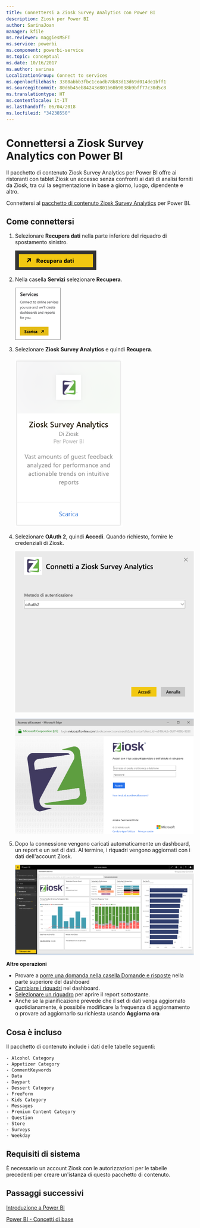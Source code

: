 ```yaml
---
title: Connettersi a Ziosk Survey Analytics con Power BI
description: Ziosk per Power BI
author: SarinaJoan
manager: kfile
ms.reviewer: maggiesMSFT
ms.service: powerbi
ms.component: powerbi-service
ms.topic: conceptual
ms.date: 10/16/2017
ms.author: sarinas
LocalizationGroup: Connect to services
ms.openlocfilehash: 3308abbb3fbc1ceadb78b83d13d69d014de1bff1
ms.sourcegitcommit: 80d6b45eb84243e801b60b9038b9bff77c30d5c8
ms.translationtype: HT
ms.contentlocale: it-IT
ms.lasthandoff: 06/04/2018
ms.locfileid: "34238550"
---
```

# <a name="connect-to-ziosk-survey-analytics-with-power-bi"></a>Connettersi a Ziosk Survey Analytics con Power BI
Il pacchetto di contenuto Ziosk Survey Analytics per Power BI offre ai ristoranti con tablet Ziosk un accesso senza confronti ai dati di analisi forniti da Ziosk, tra cui la segmentazione in base a giorno, luogo, dipendente e altro.

Connettersi al [pacchetto di contenuto Ziosk Survey Analytics](https://app.powerbi.com/getdata/services/ziosk-survey-analytics) per Power BI.

## <a name="how-to-connect"></a>Come connettersi
1. Selezionare **Recupera dati** nella parte inferiore del riquadro di spostamento sinistro.  
   
    ![](media/service-connect-to-ziosk/getdata.png)
2. Nella casella **Servizi** selezionare **Recupera**.  
   
    ![](media/service-connect-to-ziosk/services.png)
3. Selezionare **Ziosk Survey Analytics** e quindi **Recupera**.  
   
    ![](media/service-connect-to-ziosk/ziosk.png)
4. Selezionare **OAuth 2**, quindi **Accedi**. Quando richiesto, fornire le credenziali di Ziosk.
   
    ![](media/service-connect-to-ziosk/creds.png)
   
    ![](media/service-connect-to-ziosk/creds2.png)
5. Dopo la connessione vengono caricati automaticamente un dashboard, un report e un set di dati. Al termine, i riquadri vengono aggiornati con i dati dell'account Ziosk.
   
    ![](media/service-connect-to-ziosk/dashboard.png)

**Altre operazioni**

* Provare a [porre una domanda nella casella Domande e risposte](power-bi-q-and-a.md) nella parte superiore del dashboard
* [Cambiare i riquadri](service-dashboard-edit-tile.md) nel dashboard.
* [Selezionare un riquadro](service-dashboard-tiles.md) per aprire il report sottostante.
* Anche se la pianificazione prevede che il set di dati venga aggiornato quotidianamente, è possibile modificare la frequenza di aggiornamento o provare ad aggiornarlo su richiesta usando **Aggiorna ora**

## <a name="whats-included"></a>Cosa è incluso
Il pacchetto di contenuto include i dati delle tabelle seguenti:  

    - Alcohol Category  
    - Appetizer Category  
    - CommentKeywords  
    - Data  
    - Daypart  
    - Dessert Category  
    - FreeForm  
    - Kids Category  
    - Messages  
    - Premium Content Category  
    - Question  
    - Store  
    - Surveys  
    - Weekday  


## <a name="system-requirements"></a>Requisiti di sistema
È necessario un account Ziosk con le autorizzazioni per le tabelle precedenti per creare un'istanza di questo pacchetto di contenuto.

## <a name="next-steps"></a>Passaggi successivi
[Introduzione a Power BI](service-get-started.md)

[Power BI - Concetti di base](service-basic-concepts.md)

